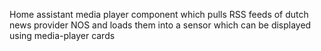 Home assistant media player component which pulls RSS feeds of dutch news provider NOS and loads them into a sensor which can be displayed using media-player cards

